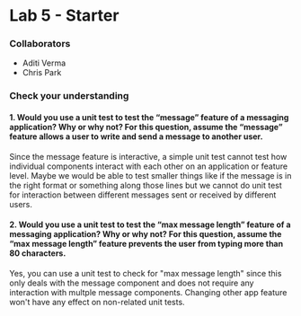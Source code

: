 # Lab 5 - Starter

### Collaborators
- Aditi Verma
- Chris Park
  
### Check your understanding

#### 1. Would you use a unit test to test the “message” feature of a messaging application? Why or why not? For this question, assume the “message” feature allows a user to write and send a message to another user.

Since the message feature is interactive, a simple unit test cannot test how individual components interact with each other on an application or feature level. Maybe we would be able to test smaller things like if the message is in the right format or something along those lines but we cannot do unit test for interaction between different messages sent or received by different users.

#### 2. Would you use a unit test to test the “max message length” feature of a messaging application? Why or why not? For this question, assume the “max message length” feature prevents the user from typing more than 80 characters.

Yes, you can use a unit test to check for "max message length" since this only deals with the message component and does not require any interaction with multple message components. Changing other app feature won't have any effect on non-related unit tests.